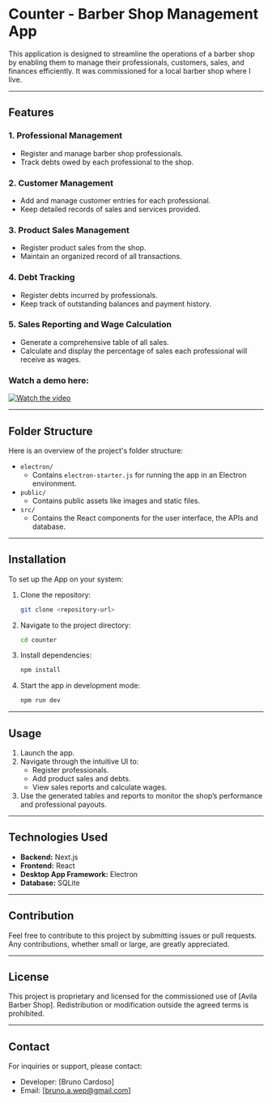 # Counter - Barber Shop Management App

This application is designed to streamline the operations of a barber shop by enabling them to manage their professionals, customers, sales, and finances efficiently. It was commissioned for a local barber shop where I live.

---

## Features

### 1. **Professional Management**

- Register and manage barber shop professionals.
- Track debts owed by each professional to the shop.

### 2. **Customer Management**

- Add and manage customer entries for each professional.
- Keep detailed records of sales and services provided.

### 3. **Product Sales Management**

- Register product sales from the shop.
- Maintain an organized record of all transactions.

### 4. **Debt Tracking**

- Register debts incurred by professionals.
- Keep track of outstanding balances and payment history.

### 5. **Sales Reporting and Wage Calculation**

- Generate a comprehensive table of all sales.
- Calculate and display the percentage of sales each professional will receive as wages.

### **Watch a demo here:**
[![Watch the video](https://img.youtube.com/vi/Vk10AbA6b80/0.jpg)](https://www.youtube.com/watch?v=Vk10AbA6b80)

---

## Folder Structure

Here is an overview of the project's folder structure:

- `electron/`
  - Contains `electron-starter.js` for running the app in an Electron environment.
- `public/`
  - Contains public assets like images and static files.
- `src/`
  - Contains the React components for the user interface, the APIs and database.

---

## Installation

To set up the App on your system:

1. Clone the repository:

   ```bash
   git clone <repository-url>
   ```

2. Navigate to the project directory:

   ```bash
   cd counter
   ```

3. Install dependencies:

   ```bash
   npm install
   ```

4. Start the app in development mode:
   ```bash
   npm run dev
   ```

---

## Usage

1. Launch the app.
2. Navigate through the intuitive UI to:
   - Register professionals.
   - Add product sales and debts.
   - View sales reports and calculate wages.
3. Use the generated tables and reports to monitor the shop’s performance and professional payouts.

---

## Technologies Used

- **Backend:** Next.js
- **Frontend:** React
- **Desktop App Framework:** Electron
- **Database:** SQLite

---

## Contribution

Feel free to contribute to this project by submitting issues or pull requests. Any contributions, whether small or large, are greatly appreciated.

---

## License

This project is proprietary and licensed for the commissioned use of [Avila Barber Shop]. Redistribution or modification outside the agreed terms is prohibited.

---

## Contact

For inquiries or support, please contact:

- Developer: [Bruno Cardoso]
- Email: [bruno.a.wep@gmail.com]
